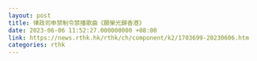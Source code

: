 ```yaml
---
layout: post
title: 律政司申禁制令禁播歌曲《願榮光歸香港》
date: 2023-06-06 11:52:27.000000000 +08:00
link: https://news.rthk.hk/rthk/ch/component/k2/1703699-20230606.htm
categories: rthk
---
```



